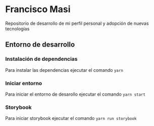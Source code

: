 # Francisco Masi
Repositorio de desarrollo de mi perfil personal y adopción de nuevas tecnologías

## Entorno de desarrollo
### Instalación de dependencias
Para instalar las dependencias ejecutar el comando `yarn`

### Iniciar entorno
Para iniciar el entorno de desarollo ejecutar el comando `yarn start`

### Storybook
Para iniciar storybook ejecutar el comando `yarn run storybook`
